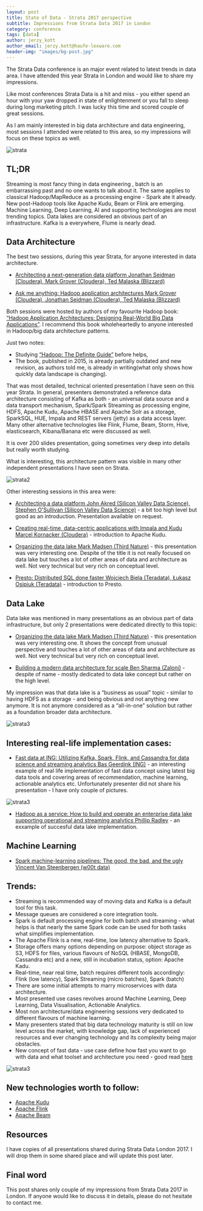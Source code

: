 ```yaml
---
layout: post
title: State of Data - Strata 2017 perspective
subtitle: Impressions from Strata Data 2017 in London 
category: conference
tags: [data]
author: jerzy_kott
author_email: jerzy.kott@haufe-lexware.com
header-img: "images/bg-post.jpg"
---
```


The Strata Data conference is an major event related to latest trends in data area. I have attended this year Strata in London
and would like to share my impressions.

Like most conferences Strata Data is a hit and miss - you either spend an hour with your yaw dropped in state of enlightenment
or you fall to sleep during long marketing pitch. I was lucky this time and scored couple of great sessions.

As I am mainly interested in big data architecture and data engineering, most sessions I attended were related to this area,
so my impressions will focus on these topics as well.

![strata](/images/strata-2017/IMG_0811.jpg)


## TL;DR
Streaming is most fancy thing in data engineering , batch is an embarrassing past and no one wants to talk about it. 
The same applies to classical Hadoop/MapReduce as a processing engine - Spark ate it already. 
New post-Hadoop tools like Apache Kudu, Beam or Flink are emerging.  
Machine Learning, Deep Learning, AI and supporting technologies are most trending topics. 
Data lakes are considered an obvious part of an infrastructure. 
Kafka is a everywhere, Flume is nearly dead. 

## Data Architecture
The best two sessions, during this year Strata, for anyone interested in data architecture.

* [Architecting a next-generation data platform Jonathan Seidman (Cloudera), Mark Grover (Cloudera), Ted Malaska (Blizzard)](https://conferences.oreilly.com/strata/strata-eu/public/schedule/detail/57652)

* [Ask me anything: Hadoop application architectures Mark Grover (Cloudera), Jonathan Seidman (Cloudera), Ted Malaska (Blizzard)](https://conferences.oreilly.com/strata/strata-eu/public/schedule/detail/61323)


Both sessions were hosted by authors of my favourite Hadoop book: [“Hadoop Application Architectures: Designing Real-World 
Big Data Applications”](http://shop.oreilly.com/product/0636920033196.do). I recommend this book wholeheartedly to anyone 
interested in Hadoop/big data architecture patterns. 

Just two notes: 
* Studying [“Hadoop: The Definite Guide”](http://shop.oreilly.com/product/0636920033448.do) before helps, 
* The book, published in 2015, is already partially outdated and new revision, as authors told me, is already in 
writing(what only shows how quickly data landscape is changing). 

That was most detailed, technical oriented presentation I have seen on this year Strata. 
In general, presenters demonstrated a reference data architecture consisting of Kafka as both - an universal data source 
and a data transport mechanism, Spark/Spark Streaming as processing engine, HDFS, Apache Kudu, Apache HBASE and Apache Solr 
as a storage, SparkSQL, HUE, Impala and REST servers (jetty) as a data access layer. Many other alternative technologies like
Flink, Flume, Beam, Storm, Hive, elasticsearch, Kibana/Banana etc were discussed as well.

It is over 200 slides presentation, going sometimes very deep into details but really worth studying.

What is interesting, this architecture pattern was visible in many other independent presentations I have seen on Strata.

![strata2](/images/strata-2017/strata2.png)

Other interesting sessions in this area were:

* [Architecting a data platform John Akred (Silicon Valley Data Science), Stephen O'Sullivan (Silicon Valley Data Science)](https://conferences.oreilly.com/strata/strata-eu/public/schedule/detail/56674) - 
a bit too high level but good as an introduction. Presentation available on request.

* [Creating real-time, data-centric applications with Impala and Kudu Marcel Kornacker (Cloudera)](https://conferences.oreilly.com/strata/strata-eu/public/schedule/detail/57544) - introduction to Apache Kudu.

* [Organizing the data lake Mark Madsen (Third Nature)](https://conferences.oreilly.com/strata/strata-eu/public/schedule/detail/57779) - this presentation was very interesting one. Despite of the title it is 
not really focused on data lake but touches a lot of other areas of data and architecture as well. Not very technical but 
very rich on conceptual level. 

* [Presto: Distributed SQL done faster Wojciech Biela (Teradata), Łukasz Osipiuk (Teradata)](https://conferences.oreilly.com/strata/strata-eu/public/schedule/detail/57614) - introduction to Presto.


## Data Lake
Data lake was mentioned in many presentations as an obvious part of data infrastructure, but only 2 presentations were 
dedicated directly to this topic:

* [Organizing the data lake Mark Madsen (Third Nature)](https://conferences.oreilly.com/strata/strata-eu/public/schedule/detail/57779) - this presentation was very interesting one. It shows the concept from 
unusual perspective and touches a lot of other areas of data and architecture as well. Not very technical but very rich on 
conceptual level. 

* [Building a modern data architecture for scale Ben Sharma (Zaloni)](https://conferences.oreilly.com/strata/strata-eu/public/schedule/detail/57770) - despite of name - mostly dedicated to data lake concept 
but rather on the high level.

My impression was that data lake is a “business as usual” topic - similar to having HDFS as a storage - and being obvious and not anything new anymore. It is not anymore considered as a “all-in-one” solution but rather as a foundation broader data architecture. 

![strata3](/images/strata-2017/strata3.png)



## Interesting real-life implementation cases:

* [Fast data at ING: Utilizing Kafka, Spark, Flink, and Cassandra for data science and streaming analytics Bas Geerdink
(ING)](https://conferences.oreilly.com/strata/strata-eu/public/schedule/detail/57477) - an interesting example of real life implementation of fast data concept using latest big data tools and 
covering areas of recommendation, machine learning, actionable analytics etc. Unfortunately presenter did not share his 
presentation - I have only couple of pictures.

![strata3](/images/strata-2017/strata5.jpg)

* [Hadoop as a service: How to build and operate an enterprise data lake supporting operational and streaming analytics Phillip Radley](https://conferences.oreilly.com/strata/strata-eu/public/schedule/detail/57589) - an exxample of succesful data lake implementation.

 
## Machine Learning
* [Spark machine-learning pipelines: The good, the bad, and the ugly Vincent Van Steenbergen (w00t data)](https://conferences.oreilly.com/strata/strata-eu/public/schedule/detail/57391)



## Trends:
* Streaming is recommended way of moving data and Kafka is a default tool for this task.
* Message queues are considered a core integration tools. 
* Spark is default processing engine for both batch and streaming - what helps is that nearly the same Spark code can be used
for both tasks what simplifies implementation. 
* The Apache Flink is a new,  real-time, low latency alternative to Spark.
* Storage offers many options depending on purpose: object storage as S3, HDFS for files, various flavours of NoSQL (HBASE, 
MongoDB, Cassandra etc) and a new, still in incubation status, option: Apache Kadu.
* Real-time, near real time, batch requires different tools accordingly: Flink (low latency), Spark Streaming (micro batches),
Spark (batch)
* There are some initial attempts to marry microservices with data architecture.
* Most presented use cases revolves around Machine Learning, Deep Learning, Data Visualisation, Actionable Analytics.
* Most non architecture/data engineering sessions very dedicated to different flavours of machine learning.
* Many presenters stated that big data technology maturity is still on low level across the market, with knowledge gap, lack
of experienced resources and ever changing technology and its complexity being major obstacles.
* New concept of fast data - use case define how fast you want to go with data and what toolset and architecture you need - 
good read [here](https://info.lightbend.com/rs/558-NCX-702/images/COLL-ebook-Fast-Data-Architectures-for-Streaming-Applications-Lightbend.pdf)

![strata3](/images/strata-2017/strata4.png)

## New technologies worth to follow:
* [Apache Kudu](https://kudu.apache.org)
* [Apache Flink](https://flink.apache.org)
* [Apache Beam](https://beam.apache.org)

## Resources
I have copies of all presentations shared during Strata Data London 2017. I will drop them in some shared place and will update this 
post later.

## Final word

This post shares only couple of my impressions from Strata Data 2017 in London. If anyone would like to discuss it in details,
please do not hesitate to contact me.
